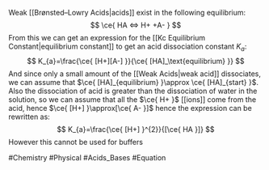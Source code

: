 Weak [[Brønsted–Lowry Acids|acids]] exist in the following equilibrium:
$$
\ce{ HA <=> H+ +A- }
$$
From this we can get an expression for the [[Kc Equilibrium Constant|equilibrium constant]] to get an acid dissociation constant $K_{a}$:
$$
K_{a}=\frac{\ce{ [H+][A-] }}{\ce{ [HA]_\text{equilibrium} }}
$$
And since only a small amount of the [[Weak Acids|weak acid]] dissociates, we can assume that $\ce{ [HA]_{equilibrium} }\approx \ce{ [HA]_{start} }$. Also the dissociation of acid is greater than the dissociation of water in the solution, so we can assume that all the $\ce{ H+ }$ [[ions]] come from the acid, hence $\ce{ [H+] }\approx[\ce{ A- }]$ hence the expression can be rewritten as:
$$
K_{a}=\frac{\ce{ [H+] }^{2}}{[\ce{ HA }]}
$$
However this cannot be used for buffers

#Chemistry #Physical #Acids_Bases #Equation